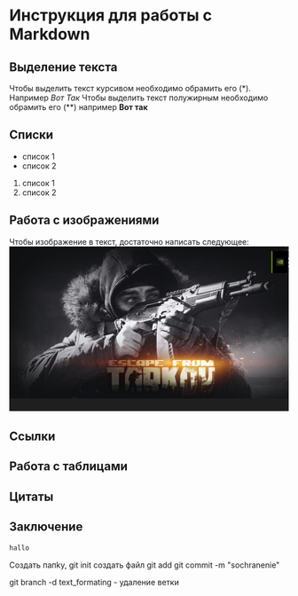 # Инструкция для работы с Markdown

## Выделение текста

Чтобы выделить текст курсивом необходимо обрамить его (*). Например *Вот Так*
Чтобы выделить текст полужирным необходимо обрамить его (**) например **Вот так**

## Списки

* список 1
* список 2


1. список 1
2. список 2

## Работа с изображениями

Чтобы изображение в текст, достаточно написать следующее:
![Привет, это Tarkov](тркв.jpg)

## Ссылки


## Работа с таблицами

## Цитаты

## Заключение



````sh
hallo
``````

Создать папkу, 
git init
создать файл
git add <file>
git commit -m "sochranenie"

git branch -d text_formating - удаление ветки
